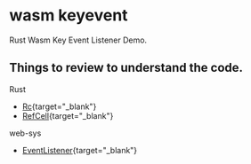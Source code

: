 # wasm keyevent

Rust Wasm Key Event Listener Demo.

## Things to review to understand the code.

Rust   

- [Rc<T>](https://doc.rust-lang.org/book/ch15-04-rc.html){target="_blank"}
- [RefCell](https://doc.rust-lang.org/book/ch15-05-interior-mutability.html){target="_blank"}

web-sys

- [EventListener](https://docs.rs/web-sys/latest/web_sys/struct.EventListener.html){target="_blank"}
